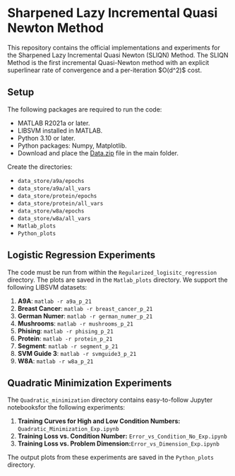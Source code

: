 

# Sharpened Lazy Incremental Quasi Newton Method

This repository contains the official implementations and experiments for the Sharpened Lazy Incremental Quasi Newton (SLIQN) Method. The SLIQN Method is the first incremental Quasi-Newton method with an explicit superlinear rate of convergence and a per-iteration \$O(d^2)\$ cost.

## Setup

The following packages are required to run the code:
- MATLAB R2021a or later.
- LIBSVM installed in MATLAB.
- Python 3.10 or later.
- Python packages: Numpy, Matplotlib.
- Download and place the [Data.zip](https://www.dropbox.com/scl/fi/1cvpdbk6gcpva2a19asjk/Data.zip?rlkey=5gt1whw78u0kur421s1wtjuk7&dl=0) file in the main folder.

Create the directories:
- `data_store/a9a/epochs`
- `data_store/a9a/all_vars`
- `data_store/protein/epochs`
- `data_store/protein/all_vars`
- `data_store/w8a/epochs`
- `data_store/w8a/all_vars`
- `Matlab_plots`
- `Python_plots`

## Logistic Regression Experiments

The code must be run from within the `Regularized_logisitc_regression` directory. The plots are saved in the `Matlab_plots` directory. We support the following LIBSVM datasets:

1. **A9A**: `matlab -r a9a_p_21`
2. **Breast Cancer**: `matlab -r breast_cancer_p_21`
3. **German Numer**: `matlab -r german_numer_p_21`
4. **Mushrooms**: `matlab -r mushrooms_p_21`
5. **Phising**: `matlab -r phising_p_21`
6. **Protein**: `matlab -r protein_p_21`
7. **Segment**: `matlab -r segment_p_21`
8. **SVM Guide 3**: `matlab -r svmguide3_p_21`
9. **W8A**: `matlab -r w8a_p_21`

## Quadratic Minimization Experiments

The `Quadratic_minimization` directory contains easy-to-follow Jupyter notebooksfor the following experiments:

1. **Training Curves for High and Low Condition Numbers:** `Quadratic_Minimization_Exp.ipynb`
2. **Training Loss vs. Condition Number:** `Error_vs_Condition_No_Exp.ipynb`
3. **Training Loss vs. Problem Dimension:**`Error_vs_Dimension_Exp.ipynb`

The output plots from these experiments are saved in the `Python_plots` directory.
